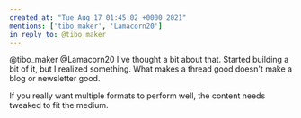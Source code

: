 ```yaml
---
created_at: "Tue Aug 17 01:45:02 +0000 2021"
mentions: ['tibo_maker', 'Lamacorn20']
in_reply_to: @tibo_maker
---
```


@tibo_maker @Lamacorn20 I've thought a bit about that. Started building a bit of it, but I realized something. What makes a thread good doesn't make a blog or newsletter good. 

If you really want multiple formats to perform well, the content needs tweaked to fit the medium.